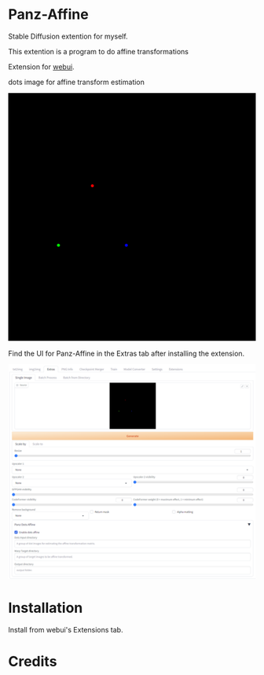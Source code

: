 # Panz-Affine

Stable Diffusion extention for myself.

This extention is a program to do affine transformations

Extension for [webui](https://github.com/AUTOMATIC1111/stable-diffusion-webui). 


dots image for affine transform estimation

![](image_077_0000.png)

Find the UI for Panz-Affine in the Extras tab after installing the extension.

![](preview.png)


# Installation

Install from webui's Extensions tab.

# Credits


